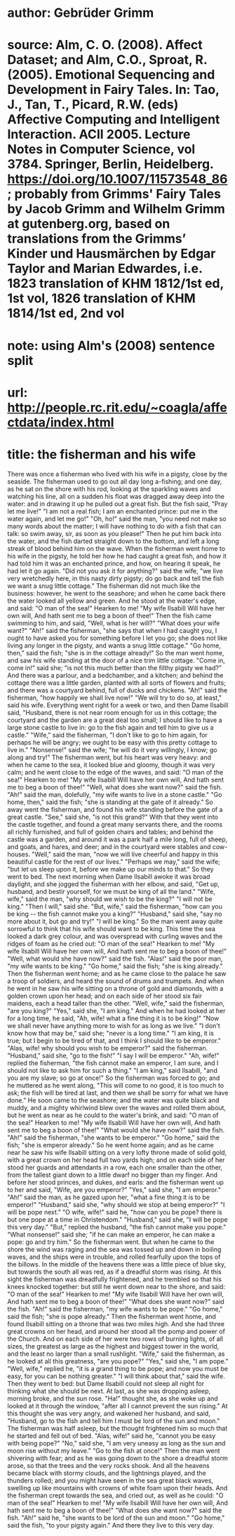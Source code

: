# author: Gebrüder Grimm
# source: Alm, C. O. (2008). Affect Dataset; and Alm, C.O., Sproat, R. (2005). Emotional Sequencing and Development in Fairy Tales. In: Tao, J., Tan, T., Picard, R.W. (eds) Affective Computing and Intelligent Interaction. ACII 2005. Lecture Notes in Computer Science, vol 3784. Springer, Berlin, Heidelberg. https://doi.org/10.1007/11573548_86; probably from Grimms' Fairy Tales by Jacob Grimm and Wilhelm Grimm at gutenberg.org, based on translations from the Grimms’ Kinder und Hausmärchen by Edgar Taylor and Marian Edwardes, i.e. 1823 translation of KHM 1812/1st ed, 1st vol, 1826 translation of KHM 1814/1st ed, 2nd vol
# note: using Alm's (2008) sentence split
# url: http://people.rc.rit.edu/~coagla/affectdata/index.html
# title: the fisherman and his wife

There was once a fisherman who lived with his wife in a pigsty, close by the seaside.
The fisherman used to go out all day long a-fishing; and one day, as he sat on the shore with his rod, looking at the sparkling waves and watching his line, all on a sudden his float was dragged away deep into the water: and in drawing it up he pulled out a great fish.
But the fish said, "Pray let me live!"
"I am not a real fish; I am an enchanted prince: put me in the water again, and let me go!"
"Oh, ho!" said the man, "you need not make so many words about the matter; I will have nothing to do with a fish that can talk: so swim away, sir, as soon as you please!"
Then he put him back into the water, and the fish darted straight down to the bottom, and left a long streak of blood behind him on the wave.
When the fisherman went home to his wife in the pigsty, he told her how he had caught a great fish, and how it had told him it was an enchanted prince, and how, on hearing it speak, he had let it go again.
"Did not you ask it for anything?" said the wife, "we live very wretchedly here, in this nasty dirty pigsty; do go back and tell the fish we want a snug little cottage."
The fisherman did not much like the business: however, he went to the seashore; and when he came back there the water looked all yellow and green.
And he stood at the water's edge, and said:
"O man of the sea!"
Hearken to me!
"My wife Ilsabill Will have her own will, And hath sent me to beg a boon of thee!"
Then the fish came swimming to him, and said, "Well, what is her will?"
"What does your wife want?"
"Ah!" said the fisherman, "she says that when I had caught you, I ought to have asked you for something before I let you go; she does not like living any longer in the pigsty, and wants a snug little cottage."
"Go home, then," said the fish; "she is in the cottage already!"
So the man went home, and saw his wife standing at the door of a nice trim little cottage.
"Come in, come in!" said she; "is not this much better than the filthy pigsty we had?"
And there was a parlour, and a bedchamber, and a kitchen; and behind the cottage there was a little garden, planted with all sorts of flowers and fruits; and there was a courtyard behind, full of ducks and chickens.
"Ah!" said the fisherman, "how happily we shall live now!"
"We will try to do so, at least," said his wife.
Everything went right for a week or two, and then Dame Ilsabill said, "Husband, there is not near room enough for us in this cottage; the courtyard and the garden are a great deal too small; I should like to have a large stone castle to live in: go to the fish again and tell him to give us a castle."
"Wife," said the fisherman, "I don't like to go to him again, for perhaps he will be angry; we ought to be easy with this pretty cottage to live in."
"Nonsense!" said the wife; "he will do it very willingly, I know; go along and try!"
The fisherman went, but his heart was very heavy: and when he came to the sea, it looked blue and gloomy, though it was very calm; and he went close to the edge of the waves, and said:
"O man of the sea!"
Hearken to me!
"My wife Ilsabill Will have her own will, And hath sent me to beg a boon of thee!"
"Well, what does she want now?" said the fish.
"Ah!" said the man, dolefully, "my wife wants to live in a stone castle."
"Go home, then," said the fish; "she is standing at the gate of it already."
So away went the fisherman, and found his wife standing before the gate of a great castle.
"See," said she, "is not this grand?"
With that they went into the castle together, and found a great many servants there, and the rooms all richly furnished, and full of golden chairs and tables; and behind the castle was a garden, and around it was a park half a mile long, full of sheep, and goats, and hares, and deer; and in the courtyard were stables and cow-houses.
"Well," said the man, "now we will live cheerful and happy in this beautiful castle for the rest of our lives."
"Perhaps we may," said the wife; "but let us sleep upon it, before we make up our minds to that."
So they went to bed.
The next morning when Dame Ilsabill awoke it was broad daylight, and she jogged the fisherman with her elbow, and said, "Get up, husband, and bestir yourself, for we must be king of all the land."
"Wife, wife," said the man, "why should we wish to be the king?"
"I will not be king."
"Then I will," said she.
"But, wife," said the fisherman, "how can you be king -- the fish cannot make you a king?"
"Husband," said she, "say no more about it, but go and try!"
"I will be king."
So the man went away quite sorrowful to think that his wife should want to be king.
This time the sea looked a dark grey colour, and was overspread with curling waves and the ridges of foam as he cried out:
"O man of the sea!"
Hearken to me!
"My wife Ilsabill Will have her own will, And hath sent me to beg a boon of thee!"
"Well, what would she have now?" said the fish.
"Alas!" said the poor man, "my wife wants to be king."
"Go home," said the fish; "she is king already."
Then the fisherman went home; and as he came close to the palace he saw a troop of soldiers, and heard the sound of drums and trumpets.
And when he went in he saw his wife sitting on a throne of gold and diamonds, with a golden crown upon her head; and on each side of her stood six fair maidens, each a head taller than the other.
"Well, wife," said the fisherman, "are you king?"
"Yes," said she, "I am king."
And when he had looked at her for a long time, he said, "Ah, wife! what a fine thing it is to be king!"
"Now we shall never have anything more to wish for as long as we live."
"I don't know how that may be," said she; "never is a long time."
"I am king, it is true; but I begin to be tired of that, and I think I should like to be emperor."
"Alas, wife! why should you wish to be emperor?" said the fisherman.
"Husband," said she, "go to the fish!"
"I say I will be emperor."
"Ah, wife!" replied the fisherman, "the fish cannot make an emperor, I am sure, and I should not like to ask him for such a thing."
"I am king," said Ilsabill, "and you are my slave; so go at once!"
So the fisherman was forced to go; and he muttered as he went along, "This will come to no good, it is too much to ask; the fish will be tired at last, and then we shall be sorry for what we have done."
He soon came to the seashore; and the water was quite black and muddy, and a mighty whirlwind blew over the waves and rolled them about, but he went as near as he could to the water's brink, and said:
"O man of the sea!"
Hearken to me!
"My wife Ilsabill Will have her own will, And hath sent me to beg a boon of thee!"
"What would she have now?" said the fish.
"Ah!" said the fisherman, "she wants to be emperor."
"Go home," said the fish; "she is emperor already."
So he went home again; and as he came near he saw his wife Ilsabill sitting on a very lofty throne made of solid gold, with a great crown on her head full two yards high; and on each side of her stood her guards and attendants in a row, each one smaller than the other, from the tallest giant down to a little dwarf no bigger than my finger.
And before her stood princes, and dukes, and earls: and the fisherman went up to her and said, "Wife, are you emperor?"
"Yes," said she, "I am emperor."
"Ah!" said the man, as he gazed upon her, "what a fine thing it is to be emperor!"
"Husband," said she, "why should we stop at being emperor?"
"I will be pope next."
"O wife, wife!" said he, "how can you be pope? there is but one pope at a time in Christendom."
"Husband," said she, "I will be pope this very day."
"But," replied the husband, "the fish cannot make you pope."
"What nonsense!" said she; "if he can make an emperor, he can make a pope: go and try him."
So the fisherman went.
But when he came to the shore the wind was raging and the sea was tossed up and down in boiling waves, and the ships were in trouble, and rolled fearfully upon the tops of the billows.
In the middle of the heavens there was a little piece of blue sky, but towards the south all was red, as if a dreadful storm was rising.
At this sight the fisherman was dreadfully frightened, and he trembled so that his knees knocked together: but still he went down near to the shore, and said:
"O man of the sea!"
Hearken to me!
"My wife Ilsabill Will have her own will, And hath sent me to beg a boon of thee!"
"What does she want now?" said the fish.
"Ah!" said the fisherman, "my wife wants to be pope."
"Go home," said the fish; "she is pope already."
Then the fisherman went home, and found Ilsabill sitting on a throne that was two miles high.
And she had three great crowns on her head, and around her stood all the pomp and power of the Church.
And on each side of her were two rows of burning lights, of all sizes, the greatest as large as the highest and biggest tower in the world, and the least no larger than a small rushlight.
"Wife," said the fisherman, as he looked at all this greatness, "are you pope?"
"Yes," said she, "I am pope."
"Well, wife," replied he, "it is a grand thing to be pope; and now you must be easy, for you can be nothing greater."
"I will think about that," said the wife.
Then they went to bed: but Dame Ilsabill could not sleep all night for thinking what she should be next.
At last, as she was dropping asleep, morning broke, and the sun rose.
"Ha!" thought she, as she woke up and looked at it through the window, "after all I cannot prevent the sun rising."
At this thought she was very angry, and wakened her husband, and said, "Husband, go to the fish and tell him I must be lord of the sun and moon."
The fisherman was half asleep, but the thought frightened him so much that he started and fell out of bed.
"Alas, wife!" said he, "cannot you be easy with being pope?"
"No," said she, "I am very uneasy as long as the sun and moon rise without my leave."
"Go to the fish at once!"
Then the man went shivering with fear; and as he was going down to the shore a dreadful storm arose, so that the trees and the very rocks shook.
And all the heavens became black with stormy clouds, and the lightnings played, and the thunders rolled; and you might have seen in the sea great black waves, swelling up like mountains with crowns of white foam upon their heads.
And the fisherman crept towards the sea, and cried out, as well as he could:
"O man of the sea!"
Hearken to me!
"My wife Ilsabill Will have her own will, And hath sent me to beg a boon of thee!"
"What does she want now?" said the fish.
"Ah!" said he, "she wants to be lord of the sun and moon."
"Go home," said the fish, "to your pigsty again."
And there they live to this very day.
